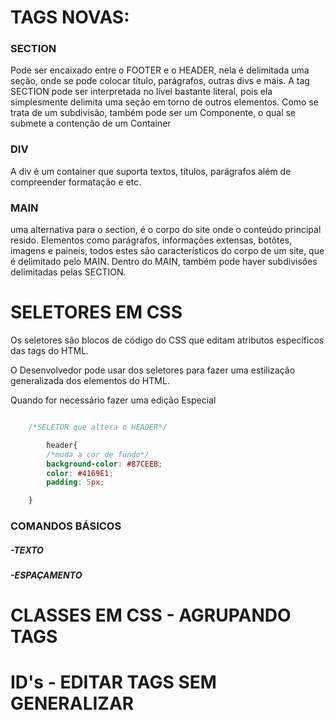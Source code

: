# TAGS NOVAS:

### SECTION

Pode ser encaixado entre o FOOTER e o HEADER, nela é delimitada uma seção, onde se pode colocar título, parágrafos, outras divs e mais. A tag SECTION pode ser interpretada no lível bastante literal, pois ela simplesmente delimita uma seção em torno de outros elementos. Como se trata de um subdivisão, também pode ser um Componente, o qual se submete a contenção de um Container

### DIV

A div é um container que suporta textos, títulos, parágrafos além de compreender formatação e etc.

### MAIN 

uma alternativa para o section, é o corpo do site onde o conteúdo principal resido. Elementos como parágrafos, informações extensas, botõtes, imagens e paineis, todos estes são característicos do corpo de um site, que é delimitado pelo MAIN. Dentro do MAIN, também pode haver subdivisões delimitadas pelas SECTION.


# SELETORES EM CSS

Os seletores são blocos de código do CSS que editam atributos específicos das tags do HTML.

O Desenvolvedor pode usar dos seletores para fazer uma estilização generalizada dos elementos do HTML.

Quando for necessário fazer uma edição Especial

```css

	/*SELETOR que altera o HEADER*/

		header{
		/*muda a cor de fundo*/
		background-color: #87CEEB;
		color: #4169E1;
		padding: 5px;

	}

````

### COMANDOS BÁSICOS

##### -TEXTO

##### -ESPAÇAMENTO

# CLASSES EM CSS - AGRUPANDO TAGS

# ID's - EDITAR TAGS SEM GENERALIZAR